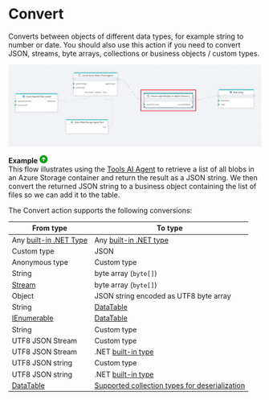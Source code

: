 # Convert

Converts between objects of different data types, for example string to number or date.
You should also use this action if you need to convert JSON, streams, byte arrays, collections or business objects / custom types.

![img](../../../../images/flow/convert.png)

**Example** ![img](../../../../images/strz.jpg)  
This flow illustrates using the [Tools AI Agent](../agents/tools-ai-agent.md) to retrieve a list of all blobs in an Azure Storage container and return the result as a JSON string. We then convert the returned JSON string to a business object containing the list of files so we can add it to the table.
</br>

The Convert action supports the following conversions:

| From type               | To type                                 |
|-------------------------|-----------------------------------------|
| Any [built-in .NET Type](https://learn.microsoft.com/en-us/dotnet/csharp/language-reference/builtin-types/built-in-types)  | Any [built-in .NET type](https://learn.microsoft.com/en-us/dotnet/csharp/language-reference/builtin-types/built-in-types)                  |
| Custom type             | JSON                                    |
| Anonymous type          | Custom type                             |
| String                  | byte array (`byte[]`)                              |
| [Stream](https://learn.microsoft.com/en-us/dotnet/api/system.io.stream)                  | byte array (`byte[]`)                             |
| Object                  | JSON string encoded as UTF8 byte array  |
| String                  | [DataTable](https://learn.microsoft.com/en-us/dotnet/api/system.data.datatable)                               |
| [IEnumerable<T>](https://learn.microsoft.com/en-us/dotnet/api/system.collections.generic.ienumerable-1)          | [DataTable](https://learn.microsoft.com/en-us/dotnet/api/system.data.datatable)                               |
| String                  | Custom type                             |
| UTF8 JSON Stream        | Custom type                             |
| UTF8 JSON Stream        | .NET [built-in type](https://learn.microsoft.com/en-us/dotnet/csharp/language-reference/builtin-types/built-in-types)  |
| UTF8 JSON string        | Custom type                             |
| UTF8 JSON string        | .NET [built-in type](https://learn.microsoft.com/en-us/dotnet/csharp/language-reference/builtin-types/built-in-types) |
| [DataTable](https://learn.microsoft.com/en-us/dotnet/api/system.data.datatable)               | [Supported collection types for deserialization](https://learn.microsoft.com/en-us/dotnet/standard/serialization/system-text-json/supported-collection-types)                          |

